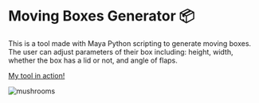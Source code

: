 # Moving Boxes Generator 📦

This is a tool made with Maya Python scripting to generate moving boxes. The user can adjust parameters of their box including: height, width, whether the box has a lid or not, and angle of flaps.

[My tool in action!](https://www.youtube.com/watch?v=-amqRnyAT6c)

![mushrooms](./Image/mushroom.png)
